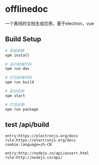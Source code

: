 # offlinedoc

一个离线的文档生成应用，基于electron，vue

## Build Setup

``` bash
# 安装依赖
npm install

# 运行前端代码
npm run dev

# 打包前端代码
npm run build

# 启动应用
npm start

# 打包应用
npm run package
```

## test /api/build
```
entry:https://electronjs.org/docs
rule:https://electronjs.org/docs
cookie:language=zh-CN

entry:http://nodejs.cn/api/assert.html
rule:http://nodejs.cn/api/
```
